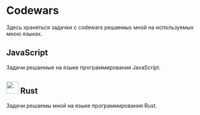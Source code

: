 # Codewars
Здесь храняться задачки с codewars решаемых мной на используемых мною языках.  
  
## JavaScript  
Задачи решаемые на языке программирования JavaScript.  
  
## <img src="https://cdn.svgporn.com/logos/rust.svg" height="32px"/> Rust  
Задачи решаемы мной на языке программирования Rust.  